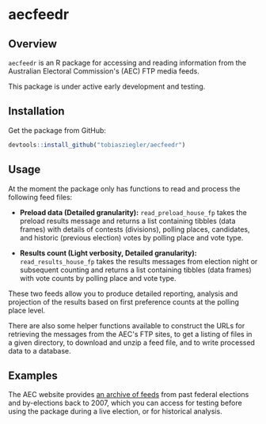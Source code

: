# aecfeedr

## Overview

`aecfeedr` is an R package for accessing and reading information from the Australian Electoral Commission's (AEC) FTP media feeds.

This package is under active early development and testing.

## Installation

Get the package from GitHub:

``` r
devtools::install_github("tobiasziegler/aecfeedr")
```

## Usage

At the moment the package only has functions to read and process the following feed files:

- **Preload data (Detailed granularity):** `read_preload_house_fp` takes the preload results message and returns a list containing tibbles (data frames) with details of contests (divisions), polling places, candidates, and historic (previous election) votes by polling place and vote type.

- **Results count (Light verbosity, Detailed granularity):** `read_results_house_fp` takes the results messages from election night or subsequent counting and returns a list containing tibbles (data frames) with vote counts by polling place and vote type.

These two feeds allow you to produce detailed reporting, analysis and projection of the results based on first preference counts at the polling place level.

There are also some helper functions available to construct the URLs for retrieving the messages from the AEC's FTP sites, to get a listing of files in a given directory, to download and unzip a feed file, and to write processed data to a database.

## Examples

The AEC website provides [an archive of feeds](https://results.aec.gov.au/) from past federal elections and by-elections back to 2007, which you can access for testing before using the package during a live election, or for historical analysis.
